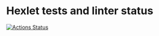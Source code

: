 # Hexlet tests and linter status
[![Actions Status](https://github.com/mxpatlas/devops-for-programmers-project-lvl1/workflows/hexlet-check/badge.svg)](https://github.com/mxpatlas/devops-for-programmers-project-lvl1/actions)
